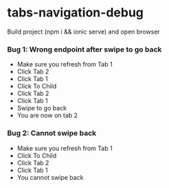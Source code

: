 # tabs-navigation-debug 
Build project (npm i && ionic serve) and open browser

### Bug 1: Wrong endpoint after swipe to go back
* Make sure you refresh from Tab 1
* Click Tab 2
* Click Tab 1
* Click To Child
* Click Tab 2
* Click Tab 1
* Swipe to go back
* You are now on tab 2

### Bug 2: Cannot swipe back
* Make sure you refresh from Tab 1
* Click To Child
* Click Tab 2
* Click Tab 1
* You cannot swipe back
